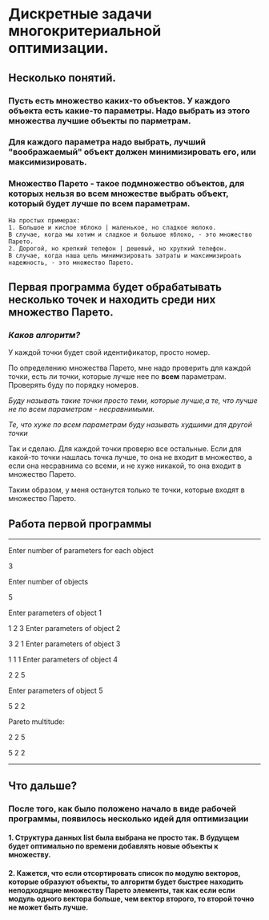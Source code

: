 # Дискретные задачи многокритериальной оптимизации.

## Несколько понятий.

### Пусть есть множество каких-то объектов. У каждого объекта есть какие-то параметры. Надо выбрать из этого множества лучшие объекты по парметрам. 
### Для каждого параметра надо выбрать, лучший "воображаемый" объект должен минимизировать его, или максимизировать. 
### Множество Парето - такое подмножество объектов, для которых нельзя во всем множестве выбрать объект, который будет лучше по всем параметрам.
    
    На простых примерах: 
    1. Большое и кислое яблоко | маленькое, но сладкое яюлоко.
    В случае, когда мы хотим и сладкое и большое яблоко, - это множество Парето.
    2. Дорогой, но крепкий телефон | дешевый, но хрупкий телефон. 
    В случае, когда наша цель минимизировать затраты и максимизироать надежность, - это множество Парето.
    
## Первая программа будет обрабатывать несколько точек и находить среди них множество Парето. 

### *Каков алгоритм?*

У каждой точки будет свой идентификатор, просто номер.

По определению множества Парето,
мне надо проверить для каждой точки,
есть ли точки, которые лучше нее
по **всем** параметрам. Проверять 
буду по порядку номеров.

*Буду называть такие точки просто
теми, которые лучше,а те, что
лучше не по всем
параметрам - несравнимыми.*

*Те, что хуже по всем параметрам
буду называть худшими 
для другой точки*

Так и сделаю. Для каждой точки проверю все остальные.
Если для какой-то точки нашлась точка лучше,
то она не входит в множество, а если она
несравнима со всеми, и не хуже никакой,
то она входит в множество Парето. 

Таким образом, у меня останутся только те
точки, которые входят в множество Парето.

## Работа первой программы
---


Enter number of parameters for each object

3

Enter number of objects

5

Enter parameters of object 1

1 2 3
Enter parameters of object 2

3 2 1
Enter parameters of object 3

1 1 1
Enter parameters of object 4

2 2 5

Enter parameters of object 5

5 2 2

Pareto multitude:

2 2 5 

5 2 2 

---

## Что дальше?

### После того, как было положено начало в виде рабочей программы, появилось несколько идей для оптимизации

#### 1. Структура данных list была выбрана не просто так. В будущем будет оптимально по времени добавлять новые объекты к множеству.

#### 2. Кажется, что если отсортировать список по модулю векторов, которые образуют объекты, то алгоритм будет быстрее находить неподходящие множеству Парето элементы, так как если если модуль одного вектора больше, чем вектор второго, то второй точно не может быть лучше.
